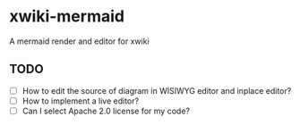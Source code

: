 # xwiki-mermaid

A mermaid render and editor for xwiki

## TODO

* [ ] How to edit the source of diagram in WISIWYG editor and inplace editor?
* [ ] How to implement a live editor?
* [ ] Can I select Apache 2.0 license for my code?
